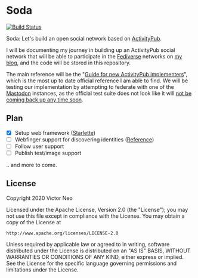 # Soda

[![Build Status](https://travis-ci.org/Soda-Hub/soda.svg?branch=master)](https://travis-ci.org/Soda-Hub/soda)

Soda: Let's build an open social network based on [ActivityPub][1].

I will be documenting my journey in building up an ActivityPub social network that will be able to participate in the [Fediverse][2] networks on [my blog][3], and the code will be stored in this repository.

The main reference will be the "[Guide for new ActivityPub implementers][4]", which is the most up to date official reference I am able to find. We will be testing our implementation by attempting to federate with one of the [Mastodon][5] instances, as the official test suite does not look like it will [not be coming back up any time soon][6].

## Plan
- [x] Setup web framework ([Starlette][7])
- [ ] Webfinger support for discovering identities ([Reference][8])
- [ ] Follow user support
- [ ] Publish test/image support

.. and more to come.


## License

Copyright 2020 Victor Neo

Licensed under the Apache License, Version 2.0 (the "License");
you may not use this file except in compliance with the License.
You may obtain a copy of the License at

```
http://www.apache.org/licenses/LICENSE-2.0
```

Unless required by applicable law or agreed to in writing, software
distributed under the License is distributed on an "AS IS" BASIS,
WITHOUT WARRANTIES OR CONDITIONS OF ANY KIND, either express or implied.
See the License for the specific language governing permissions and
limitations under the License.


[1]: https://activitypub.rocks/
[2]: https://fediverse.party/
[3]: https://cheshire.io
[4]: https://socialhub.activitypub.rocks/t/guide-for-new-activitypub-implementers/479
[5]: https://github.com/tootsuite/mastodon
[6]: https://socialhub.activitypub.rocks/t/the-activitypub-test-suite/290
[7]: https://www.starlette.io/
[8]: https://blog.joinmastodon.org/2018/06/how-to-implement-a-basic-activitypub-server/
